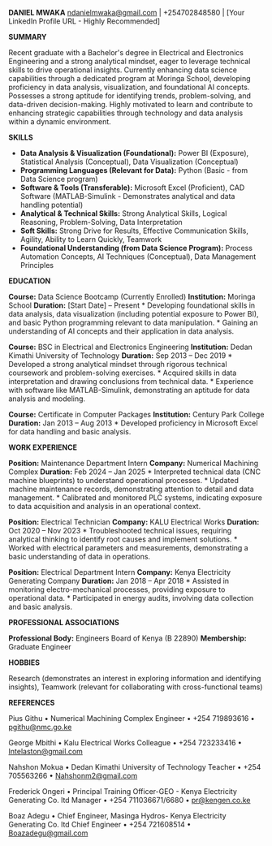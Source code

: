 **DANIEL MWAKA**
ndanielmwaka@gmail.com | +254702848580 | [Your LinkedIn Profile URL - Highly Recommended]

**SUMMARY**

Recent graduate with a Bachelor's degree in Electrical and Electronics Engineering and a strong analytical mindset, eager to leverage technical skills to drive operational insights. Currently enhancing data science capabilities through a dedicated program at Moringa School, developing proficiency in data analysis, visualization, and foundational AI concepts. Possesses a strong aptitude for identifying trends, problem-solving, and data-driven decision-making. Highly motivated to learn and contribute to enhancing strategic capabilities through technology and data analysis within a dynamic environment.

**SKILLS**

* **Data Analysis & Visualization (Foundational):** Power BI (Exposure), Statistical Analysis (Conceptual), Data Visualization (Conceptual)
* **Programming Languages (Relevant for Data):** Python (Basic - from Data Science program)
* **Software & Tools (Transferable):** Microsoft Excel (Proficient), CAD Software (MATLAB-Simulink - Demonstrates analytical and data handling potential)
* **Analytical & Technical Skills:** Strong Analytical Skills, Logical Reasoning, Problem-Solving, Data Interpretation
* **Soft Skills:** Strong Drive for Results, Effective Communication Skills, Agility, Ability to Learn Quickly, Teamwork
* **Foundational Understanding (from Data Science Program):** Process Automation Concepts, AI Techniques (Conceptual), Data Management Principles

**EDUCATION**

**Course:** Data Science Bootcamp (Currently Enrolled)
**Institution:** Moringa School
**Duration:** [Start Date] – Present
    * Developing foundational skills in data analysis, data visualization (including potential exposure to Power BI), and basic Python programming relevant to data manipulation.
    * Gaining an understanding of AI concepts and their application in data analysis.

**Course:** BSC in Electrical and Electronics Engineering
**Institution:** Dedan Kimathi University of Technology
**Duration:** Sep 2013 – Dec 2019
    * Developed a strong analytical mindset through rigorous technical coursework and problem-solving exercises.
    * Acquired skills in data interpretation and drawing conclusions from technical data.
    * Experience with software like MATLAB-Simulink, demonstrating an aptitude for data analysis and modeling.

**Course:** Certificate in Computer Packages
**Institution:** Century Park College
**Duration:** Jan 2013 – Aug 2013
    * Developed proficiency in Microsoft Excel for data handling and basic analysis.

**WORK EXPERIENCE**

**Position:** Maintenance Department Intern
**Company:** Numerical Machining Complex
**Duration:** Feb 2024 – Jan 2025
    * Interpreted technical data (CNC machine blueprints) to understand operational processes.
    * Updated machine maintenance records, demonstrating attention to detail and data management.
    * Calibrated and monitored PLC systems, indicating exposure to data acquisition and analysis in an operational context.

**Position:** Electrical Technician
**Company:** KALU Electrical Works
**Duration:** Oct 2020 – Nov 2023
    * Troubleshooted technical issues, requiring analytical thinking to identify root causes and implement solutions.
    * Worked with electrical parameters and measurements, demonstrating a basic understanding of data in operations.

**Position:** Electrical Department Intern
**Company:** Kenya Electricity Generating Company
**Duration:** Jan 2018 – Apr 2018
    * Assisted in monitoring electro-mechanical processes, providing exposure to operational data.
    * Participated in energy audits, involving data collection and basic analysis.

**PROFESSIONAL ASSOCIATIONS**

**Professional Body:** Engineers Board of Kenya (B 22890)
**Membership:** Graduate Engineer

**HOBBIES**

Research (demonstrates an interest in exploring information and identifying insights), Teamwork (relevant for collaborating with cross-functional teams)

**REFERENCES**

Pius Githu • Numerical Machining Complex
Engineer • +254 719893616 • pgithu@nmc.go.ke

George Mbithi • Kalu Electrical Works
Colleague • +254 723233416 • Intelaston@gmail.com

Nahshon Mokua • Dedan Kimathi University of Technology
Teacher • +254 705563266 • Nahshonm2@gmail.com

Frederick Ongeri • Principal Training Officer-GEO - Kenya Electricity Generating Co. ltd
Manager • +254 711036671/6680 • pr@kengen.co.ke

Boaz Adegu • Chief Engineer, Masinga Hydros- Kenya Electricity Generating Co. ltd
Chief Engineer • +254 721608514 • Boazadegu@gmail.com
